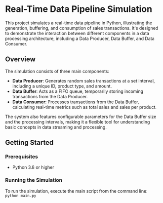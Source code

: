 # Real-Time Data Pipeline Simulation

This project simulates a real-time data pipeline in Python, illustrating the generation, buffering, and consumption of sales transactions. It's designed to demonstrate the interaction between different components in a data processing architecture, including a Data Producer, Data Buffer, and Data Consumer.

## Overview

The simulation consists of three main components:

- **Data Producer**: Generates random sales transactions at a set interval, including a unique ID, product type, and amount.
- **Data Buffer**: Acts as a FIFO queue, temporarily storing incoming transactions from the Data Producer.
- **Data Consumer**: Processes transactions from the Data Buffer, calculating real-time metrics such as total sales and sales per product.

The system also features configurable parameters for the Data Buffer size and the processing intervals, making it a flexible tool for understanding basic concepts in data streaming and processing.

## Getting Started

### Prerequisites

- Python 3.8 or higher

### Running the Simulation

To run the simulation, execute the main script from the command line:
`python main.py`

